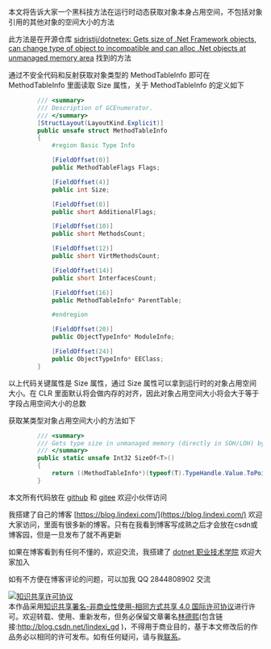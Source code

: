 
本文将告诉大家一个黑科技方法在运行时动态获取对象本身占用空间，不包括对象引用的其他对象的空间大小的方法

<!--more-->


<!-- 发布 -->

此方法是在开源仓库 [sidristij/dotnetex: Gets size of .Net Framework objects, can change type of object to incompatible and can alloc .Net objects at unmanaged memory area](https://github.com/sidristij/dotnetex ) 找到的方法

通过不安全代码和反射获取对象类型的 MethodTableInfo 即可在 MethodTableInfo 里面读取 Size 属性，关于 MethodTableInfo 的定义如下

```csharp
        /// <summary>
        /// Description of GCEnumerator.
        /// </summary>
        [StructLayout(LayoutKind.Explicit)]
        public unsafe struct MethodTableInfo
        {
            #region Basic Type Info

            [FieldOffset(0)]
            public MethodTableFlags Flags;

            [FieldOffset(4)]
            public int Size;

            [FieldOffset(8)]
            public short AdditionalFlags;

            [FieldOffset(10)]
            public short MethodsCount;

            [FieldOffset(12)]
            public short VirtMethodsCount;

            [FieldOffset(14)]
            public short InterfacesCount;

            [FieldOffset(16)]
            public MethodTableInfo* ParentTable;

            #endregion

            [FieldOffset(20)]
            public ObjectTypeInfo* ModuleInfo;

            [FieldOffset(24)]
            public ObjectTypeInfo* EEClass;
        }
```

以上代码关键属性是 Size 属性，通过 Size 属性可以拿到运行时的对象占用空间大小。在 CLR 里面默认将会做内存的对齐，因此对象占用空间大小将会大于等于字段占用空间大小的总数

获取某类型对象占用空间大小的方法如下

```csharp
        /// <summary>
        /// Gets type size in unmanaged memory (directly in SOH/LOH) by type
        /// </summary>
        public static unsafe Int32 SizeOf<T>()
        {
            return ((MethodTableInfo*)(typeof(T).TypeHandle.Value.ToPointer()))->Size;
        }
```

本文所有代码放在 [github](https://github.com/lindexi/lindexi_gd/tree/b4784765aae3a9ea35547fff620305966c750c05/HaynogelwhaiFaycemferlerluja) 和 [gitee](https://gitee.com/lindexi/lindexi_gd/tree/b4784765aae3a9ea35547fff620305966c750c05/HaynogelwhaiFaycemferlerluja) 欢迎小伙伴访问



我搭建了自己的博客 [https://blog.lindexi.com/](https://blog.lindexi.com/) 欢迎大家访问，里面有很多新的博客。只有在我看到博客写成熟之后才会放在csdn或博客园，但是一旦发布了就不再更新

如果在博客看到有任何不懂的，欢迎交流，我搭建了 [dotnet 职业技术学院](https://t.me/dotnet_campus) 欢迎大家加入

如有不方便在博客评论的问题，可以加我 QQ 2844808902 交流

<a rel="license" href="http://creativecommons.org/licenses/by-nc-sa/4.0/"><img alt="知识共享许可协议" style="border-width:0" src="https://licensebuttons.net/l/by-nc-sa/4.0/88x31.png" /></a><br />本作品采用<a rel="license" href="http://creativecommons.org/licenses/by-nc-sa/4.0/">知识共享署名-非商业性使用-相同方式共享 4.0 国际许可协议</a>进行许可。欢迎转载、使用、重新发布，但务必保留文章署名[林德熙](http://blog.csdn.net/lindexi_gd)(包含链接:http://blog.csdn.net/lindexi_gd )，不得用于商业目的，基于本文修改后的作品务必以相同的许可发布。如有任何疑问，请与我[联系](mailto:lindexi_gd@163.com)。